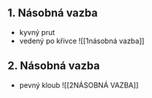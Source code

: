## 1. Násobná vazba
- kyvný prut
- vedený po křivce
![[1násobná vazba]]

## 2. Násobná vazba
- pevný kloub
![[2NÁSOBNÁ VAZBA]]